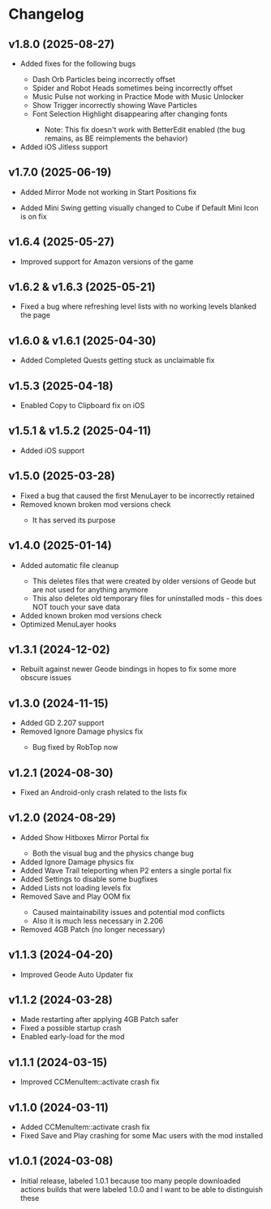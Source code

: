 # Changelog
## <cg>v1.8.0</c> (2025-08-27)
* <cg>Added</c> <cj>fixes</c> for the following <cr>bugs</c>
  - <cj>Dash Orb Particles</c> being <cr>incorrectly offset</c>
  - <cj>Spider and Robot Heads</c> sometimes being <cr>incorrectly offset</c>
  - <cj>Music Pulse</c> not working in <co>Practice Mode</c> with Music Unlocker
  - <cj>Show Trigger</c> incorrectly showing <co>Wave Particles</c>
  - <cj>Font Selection Highlight</c> <cr>disappearing</c> after <co>changing fonts</c>
    - Note: This fix doesn't work with BetterEdit enabled (the bug remains, as BE reimplements the behavior)
* <cg>Added</c> <cp>iOS Jitless</c> support

## <cg>v1.7.0</c> (2025-06-19)
* <cg>Added</c> <cj>Mirror Mode</c> not working in <co>Start Positions</c> fix
- <cg>Added</c> <cj>Mini Swing</c> getting visually changed to <cr>Cube</c> if <co>Default Mini Icon</c> is on fix

## <cg>v1.6.4</c> (2025-05-27)
* <cg>Improved</c> support for <cp>Amazon</c> versions of the game

## <cg>v1.6.2 & v1.6.3</c> (2025-05-21)
* <cg>Fixed</c> a bug where refreshing level lists with no working levels blanked the page

## <cg>v1.6.0 & v1.6.1</c> (2025-04-30)
* <cg>Added</c> <cj>Completed Quests</c> getting stuck as <cr>unclaimable</c> fix

## <cg>v1.5.3</c> (2025-04-18)
* <cg>Enabled</c> <cj>Copy to Clipboard fix</c> on <cp>iOS</c>

## <cg>v1.5.1 & v1.5.2</c> (2025-04-11)
* <cg>Added</c> <cp>iOS</c> support

## <cg>v1.5.0</c> (2025-03-28)
* <cg>Fixed</c> a bug that caused the first MenuLayer to be incorrectly retained
* <cr>Removed</c> <cj>known broken mod versions check</c>
  * It has served its purpose

## <cg>v1.4.0</c> (2025-01-14)
* <cg>Added</c> <cj>automatic file cleanup</c>
  * This deletes files that were created by older versions of Geode but are not used for anything anymore
  * This also deletes old temporary files for uninstalled mods - this does NOT touch your save data
* <cg>Added</c> <cj>known broken mod versions check</c>
* <cg>Optimized</c> MenuLayer hooks

## <cg>v1.3.1</c> (2024-12-02)
* Rebuilt against newer Geode bindings in hopes to fix some more obscure issues

## <cg>v1.3.0</c> (2024-11-15)
* <cg>Added</c> <cj>GD 2.207</c> support
* <cr>Removed</c> <cj>Ignore Damage</c> <co>physics</c> fix
  * Bug fixed by RobTop now

## <cg>v1.2.1</c> (2024-08-30)
* <cg>Fixed</c> an <cp>Android-only</c> crash related to the lists fix

## <cg>v1.2.0</c> (2024-08-29)
* <cg>Added</c> <cj>Show Hitboxes</c> <co>Mirror Portal</c> fix
  * Both the visual bug and the physics change bug
* <cg>Added</c> <cj>Ignore Damage</c> <co>physics</c> fix
* <cg>Added</c> <cj>Wave Trail</c> teleporting when P2 enters a single portal fix
* <cg>Added</c> <cj>Settings</c> to disable some bugfixes
* <cg>Added</c> <cj>Lists</c> not loading levels fix
* <cr>Removed</c> <cj>Save and Play OOM fix</c>
  * Caused maintainability issues and potential mod conflicts
  * Also it is much less necessary in 2.206
* <cr>Removed</c> <cj>4GB Patch</c> (no longer necessary)

## <cg>v1.1.3</c> (2024-04-20)
* <cg>Improved</c> <cj>Geode Auto Updater</c> fix

## <cg>v1.1.2</c> (2024-03-28)
* <cg>Made</c> <cj>restarting</c> after applying <co>4GB Patch</c> <cy>safer</c>
* <cg>Fixed</c> a possible startup <cr>crash</c>
* <cg>Enabled</c> <cj>early-load</c> for the mod

## <cg>v1.1.1</c> (2024-03-15)
* <cg>Improved</c> <cj>CCMenuItem::activate</c> <cr>crash</c> fix

## <cg>v1.1.0</c> (2024-03-11)
* <cg>Added</c> <cj>CCMenuItem::activate</c> <cr>crash</c> fix
* <cg>Fixed</c> <cj>Save and Play</c> crashing for some <co>Mac</c> users with the mod installed

## <cg>v1.0.1</c> (2024-03-08)
* Initial release, labeled 1.0.1 because too many people downloaded actions builds that were labeled 1.0.0 and I want to be able to distinguish these